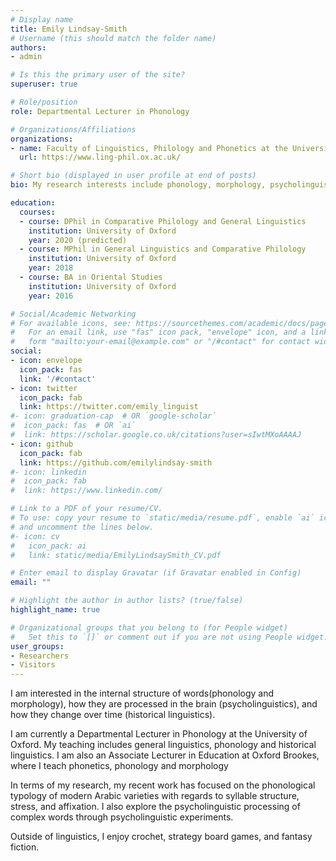 ```yaml
---
# Display name
title: Emily Lindsay-Smith
# Username (this should match the folder name)
authors:
- admin

# Is this the primary user of the site?
superuser: true

# Role/position
role: Departmental Lecturer in Phonology

# Organizations/Affiliations
organizations:
- name: Faculty of Linguistics, Philology and Phonetics at the University of Oxford
  url: https://www.ling-phil.ox.ac.uk/

# Short bio (displayed in user profile at end of posts)
bio: My research interests include phonology, morphology, psycholinguistics and Arabic linguistics.

education:
  courses:
  - course: DPhil in Comparative Philology and General Linguistics
    institution: University of Oxford
    year: 2020 (predicted)
  - course: MPhil in General Linguistics and Comparative Philology
    institution: University of Oxford
    year: 2018
  - course: BA in Oriental Studies
    institution: University of Oxford
    year: 2016

# Social/Academic Networking
# For available icons, see: https://sourcethemes.com/academic/docs/page-builder/#icons
#   For an email link, use "fas" icon pack, "envelope" icon, and a link in the
#   form "mailto:your-email@example.com" or "/#contact" for contact widget.
social:
- icon: envelope
  icon_pack: fas
  link: '/#contact'
- icon: twitter
  icon_pack: fab
  link: https://twitter.com/emily_linguist
#- icon: graduation-cap  # OR `google-scholar`
#  icon_pack: fas  # OR `ai`
#  link: https://scholar.google.co.uk/citations?user=sIwtMXoAAAAJ
- icon: github
  icon_pack: fab
  link: https://github.com/emilylindsay-smith
#- icon: linkedin
#  icon_pack: fab
#  link: https://www.linkedin.com/

# Link to a PDF of your resume/CV.
# To use: copy your resume to `static/media/resume.pdf`, enable `ai` icons in `params.toml`, 
# and uncomment the lines below.
#- icon: cv
#   icon_pack: ai
#   link: static/media/EmilyLindsaySmith_CV.pdf

# Enter email to display Gravatar (if Gravatar enabled in Config)
email: ""

# Highlight the author in author lists? (true/false)
highlight_name: true

# Organizational groups that you belong to (for People widget)
#   Set this to `[]` or comment out if you are not using People widget.
user_groups:
- Researchers
- Visitors
---
```


I am interested in the internal structure of words(phonology and morphology), how they are processed in the brain (psycholinguistics), and how they change over time (historical linguistics). 

I am currently a Departmental Lecturer in Phonology at the University of Oxford. My teaching includes general linguistics, phonology and historical linguistics. I am also an Associate Lecturer in Education at Oxford Brookes, where I teach phonetics, phonology and morphology

In terms of my research, my recent work has focused on the phonological typology of modern Arabic varieties with regards to syllable structure, stress, and affixation. I also explore the psycholinguistic processing of complex words through psycholinguistic experiments. 

Outside of linguistics, I enjoy crochet, strategy board games, and fantasy fiction. 
